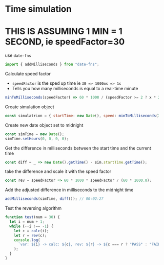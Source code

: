 # Time simulation

# **THIS IS ASSUMING 1 MIN = 1 SECOND, ie speedFactor=30**

use `date-fns`

```javascript
import { addMilliseconds } from "date-fns";
```

Calculate speed factor

* `speedFactor` is the sped up time ie `30 => 1000ms => 1s`
* Tells you how many milliseconds is equal to a real-time minute

```javascript
minToMilliseconds(speedFactor) => 60 * 1000 / (speedFactor >= 2 ? x * 2 : 1)
```

Create simulation object

```javascript
const simulatrion = { startTime: new Date(), speed: minToMilliseconds(30) };
```

Create new date object set to midnight

```javascript
const simTime = new Date();
simTime.setHours(0, 0, 0, 0);
```

Get the difference in milliseconds between the start time and the current time

```javascript
const diff = _ => new Date().getTime() - sim.startTime.getTime();
```

take the difference and scale it with the speed factor

```javascript
const rev = speedFactor => 60 * 1000 * speedFactor / (60 * 1000.0);
```

Add the adjusted difference in milliseconds to the midnight time

```javascript
addMilliseconds(simTime, diff()); // 00:02:27
```

Test the reversing algorithm

```javascript
function test(num = 30) {
  let i = num + 1;
  while (--i !== -1) {
    let c = calc(i);
    let r = rev(c);
    console.log(
      `var: ${i} -> calc: ${c}, rev: ${r} -> ${c === r ? "PASS" : "FAIL"}`
    );
  }
}
```
